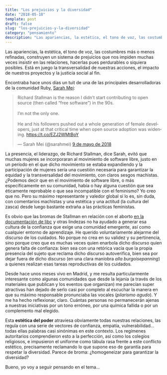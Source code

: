 ```yaml
---
title: "Los prejuicios y la diversidad"
date: "2018-05-18"
template: post
draft: false
slug: "los-prejuicios-y-la-diversidad"
category: "pensamiento"
description: "Las apariencias, la estética, el tono de voz, las costumbres más o menos refinadas, construyen un sistema de prejuicios que nos impiden muchas veces insistir en las relaciones, hacerlas pues perdurables o siquiera posibles. Está en juego la transversalidad de nuestras acciones, el impacto de nuestros proyectos y la justicia social al fin."
---
```

Las apariencias, la estética, el tono de voz, las costumbres más o menos refinadas, construyen un sistema de prejuicios que nos impiden muchas veces insistir en las relaciones, hacerlas pues perdurables o siquiera posibles. Está en juego la transversalidad de nuestras acciones, el impacto de nuestros proyectos y la justicia social al fin.

Encontraba hace unos días un tuit de una de las principales desarrolladoras de la comunidad Ruby, [Sarah Mei](http://www.sarahmei.com/blog/):

<blockquote class="twitter-tweet" data-lang="es"><p lang="en" dir="ltr">Richard Stallman is the reason I didn’t start contributing to open source (then called “free software”) in the 90s.<br><br>I’m not the only one.<br><br>He and his followers pushed out a whole generation of female developers, just at that critical time when open source adoption was widening. <a href="https://t.co/EZJ2WMtBoY">https://t.co/EZJ2WMtBoY</a></p>&mdash; Sarah Mei (@sarahmei) <a href="https://twitter.com/sarahmei/status/994010501460865025?ref_src=twsrc%5Etfw">9 de mayo de 2018</a></blockquote>
<script async src="https://platform.twitter.com/widgets.js" charset="utf-8"></script>

La presencia, el liderazgo, de Richard Stallman, dice Sarah, evitó que muchas mujeres se incorporaran al movimiento de software libre, justo en un período en el que dicho movimiento se estaba expandiendo y la participación de mujeres sería una cuestión necesaria para garantizar la equidad y la transversalidad del movimiento, con claros sesgos machistas. ¿Podemos decir que en el movimiento de software libre, o más específicamente en su comunidad, había o hay alguna cuestión que sea éticamente reprobable o que sea incompatible con el feminismo? Yo creo que no. Pero su máximo representante y valedor global sí lo es, sin duda, con comentarios machistas y una estética y una actitud (la cultura del zasca) desde luego bastante extraña a las prácticas feministas.

Es obvio que las bromas de Stallman en relación con el aborto [en la documentación de libc](https://www.gnu.org/software/libc/manual/html_node/Aborting-a-Program.html) y otras lindezas no ha ayudado a generar esa cultura de la confianza que exige una comunidad emergente, así como cualquier entorno de aprendizaje. He querido voluntariamente alejarme del discurso de los cuidados. No porque no crea en su validez y su pertinencia, sino porque creo que es muchas veces quien enarbola dicho discurso quien genera falta de confianza: bien sea con una retórica vacía que la propia presencia del sujeto que reclama dicho discurso autoverifica, bien sea por dejar fuera de dicho discurso (en una clara maniobra _alla burgoisepanning_) a quienes realizan esas tareas reproductivas de los cuidados.

Desde hace unos meses vivo en Madrid, y me resulta particularmente interesante como algunas comunidades que desde la lejanía (a través de los materiales que publican y los eventos que organizan) me parecían super atractivas han dejado de serlo casi por completo al escuchar la manera en que su máximo responsable pronunciaba las vocales (_pilarismo agudo_). Y me ha hecho reflexionar, claro. Cuántas personas no permanecerán ajenas a nuestras iniciativas por un tono erróneo, por una química fallida o por un complemento mal elegido.

Esta **estética del poder** atraviesa obviamente todas nuestras relaciones, las regula con una serie de vectores de confianza, empatía, vulnerabilidad... todas ellas palabras casi sinónimas en este contexto. Los regímenes autoritarios comprendieron esto a la perfección, así como los colegios religiosos, e impusieron el uniforme como tábula rasa frente a este conflicto estético, precisamente reclamando lo que supone eso de garantía para respetar la diversidad. Parece de broma: ¿homogeneizar para garantizar la diversidad?

Bueno, yo voy a seguir pensando en el tema...
